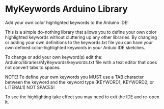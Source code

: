 
# MyKeywords Arduino Library

Add your own color highlighted keywords to the Arduino IDE!

This is a simple do-nothing library that allows you to define your own color highlighted keywords without cluttering up any other libraries.
By changing or adding your own definitions to the keywords.txt file you can have your own defined color-highlighted keywords in your Arduio IDE sketches.

To change or add your own keyword(s) edit the:
   Arduino/libraries/MyKeywords/keywords.txt
file with a text editor that does not convert tabs to spaces.

NOTE!
To define your own keywords you MUST use a TAB character between the
keyword and the keyword type (KEYWORD1, KEYWORD2, or LITERAL1)
NOT SPACES!

To see the highlighting take effect you may need to exit the IDE and re-open it.

